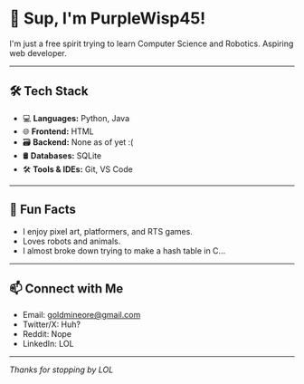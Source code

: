 # 👋 Sup, I'm PurpleWisp45!

I'm just a free spirit trying to learn Computer Science and Robotics. Aspiring web developer.

---

## 🛠️ Tech Stack

- 💻 **Languages:** Python, Java
- 🌐 **Frontend:** HTML
- 🗃️ **Backend:** None as of yet :(
- 🛢️ **Databases:** SQLite
- 🛠️ **Tools & IDEs:** Git, VS Code

---

## 🎯 Fun Facts

- I enjoy pixel art, platformers, and RTS games.
- Loves robots and animals.
- I almost broke down trying to make a hash table in C...

---

## 📫 Connect with Me

 - Email: goldmineore@gmail.com
 - Twitter/X: Huh?
 - Reddit: Nope
 - LinkedIn: LOL

---

_Thanks for stopping by LOL_

<!---
PurpleWisp45/PurpleWisp45 is a ✨ special ✨ repository because its `README.md` (this file) appears on your GitHub profile.
You can click the Preview link to take a look at your changes.
--->

